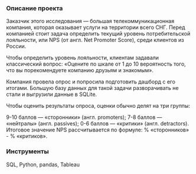 ### Описание проекта
Заказчик этого исследования — большая телекоммуникационная компания, которая оказывает услуги на территории всего СНГ. Перед компанией стоит задача определить текущий уровень потребительской лояльности, или NPS (от англ. Net Promoter Score), среди клиентов из России.

Чтобы определить уровень лояльности, клиентам задавали классический вопрос: «Оцените по шкале от 1 до 10 вероятность того, что вы порекомендуете компанию друзьям и знакомым».

Компания провела опрос и попросила подготовить дашборд с его итогами. Большую базу данных для такой задачи разворачивать не стали и выгрузили данные в SQLite.

Чтобы оценить результаты опроса, оценки обычно делят на три группы:

9-10 баллов — «cторонники» (англ. promoters);
7-8 баллов — «нейтралы» (англ. passives);
0-6 баллов — «критики» (англ. detractors).
Итоговое значение NPS рассчитывается по формуле: % «сторонников» - % «критиков».

### Инструменты
SQL, Python, pandas, Tableau
